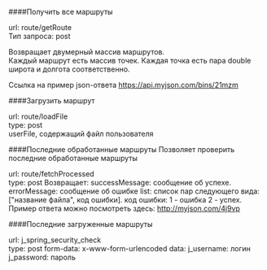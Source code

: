 ####Получить все маршруты

url: route/getRoute  
Тип запроса: post

Возвращает двумерный массив маршрутов.  
Каждый маршрут есть массив точек.
Каждая точка есть пара double широта и долгота соответственно.   

Ссылка на пример json-ответа https://api.myjson.com/bins/21mzm

####Загрузить маршрут

url: route/loadFile  
type: post  
userFile, содержащий файл пользователя

####Последние обработанные маршруты
Позволяет проверить последние обработанные маршруты

url: route/fetchProcessed  
type: post
Возвращает:
successMessage: сообщение об успехе.
errorMessage: сообщение об ошибке
list: список пар следующего вида: 
["название файла", код ошибки].
код ошибки: 1 - ошибка 2 - успех.  Пример ответа можно посмотреть здесь: http://myjson.com/4j9vp

####Последние загруженные маршруты

url: j_spring_security_check  
type: post
form-data: x-www-form-urlencoded
data: j_username: логин
      j_password: пароль


